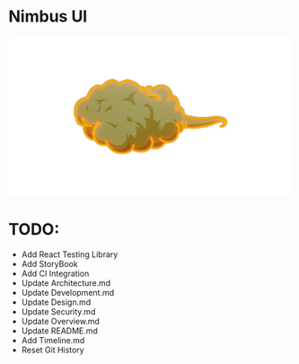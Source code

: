 # Nimbus UI

![Nimbus Cloud](./meta/media/nimbus.png)

# TODO:

- Add React Testing Library
- Add StoryBook
- Add CI Integration
- Update Architecture.md
- Update Development.md
- Update Design.md
- Update Security.md
- Update Overview.md
- Update README.md
- Add Timeline.md
- Reset Git History
